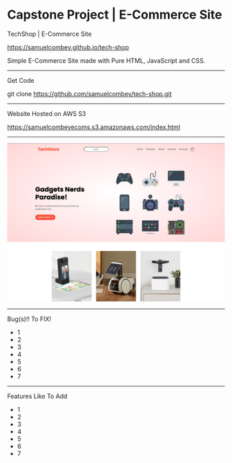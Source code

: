 # Capstone Project | E-Commerce Site
TechShop | E-Commerce Site

https://samuelcombey.github.io/tech-shop

Simple E-Commerce Site made with Pure HTML, JavaScript and CSS.
_____
Get Code

git clone https://github.com/samuelcombey/tech-shop.git

_______
Website Hosted on AWS S3

https://samuelcombeyecoms.s3.amazonaws.com/index.html

_______
![Screen Shot](https://github.com/samuelcombey/tech-shop/blob/main/images/screenshot.JPG?raw=true)

_______
Bug(s)!! To FIX!
* 1
* 2
* 3
* 4
* 5
* 6
* 7

______
Features Like To Add
* 1
* 2
* 3
* 4
* 5
* 6
* 7